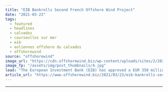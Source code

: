 ```yaml
---
title: "EIB Bankrolls Second French Offshore Wind Project"
date: "2021-03-23"
tags: 
  - featured
  - headlines
  - calvados
  - courseulles sur mer
  - eib
  - eoliennes offshore du calvados
  - offshorewind
source: "offshorewind"
image_url: "https://cdn.offshorewind.biz/wp-content/uploads/sites/2/2021/03/23110004/EIB-Bankrolls-Second-French-Offshore-Wind-Project.jpg"
image_fp: "/assets/img/post_thumbnails/4.jpg"
lead: "The European Investment Bank (EIB) has approved a EUR 350 million loan for the"
article_url: "https://www.offshorewind.biz/2021/03/23/eib-bankrolls-second-french-offshore-wind-project/"
---
```


---
